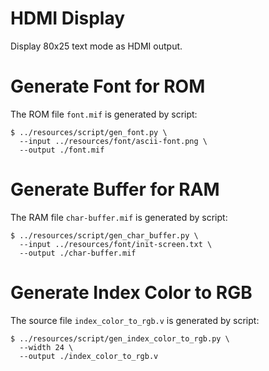 # HDMI Display

Display 80x25 text mode as HDMI output.

# Generate Font for ROM

The ROM file `font.mif` is generated by script:

```
$ ../resources/script/gen_font.py \
  --input ../resources/font/ascii-font.png \
  --output ./font.mif
```

# Generate Buffer for RAM

The RAM file `char-buffer.mif` is generated by script:

```
$ ../resources/script/gen_char_buffer.py \
  --input ../resources/font/init-screen.txt \
  --output ./char-buffer.mif
```

# Generate Index Color to RGB

The source file `index_color_to_rgb.v` is generated by script:

```
$ ../resources/script/gen_index_color_to_rgb.py \
  --width 24 \
  --output ./index_color_to_rgb.v
```
